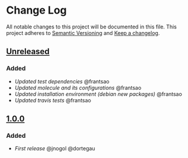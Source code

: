 # Change Log
All notable changes to this project will be documented in this file.
This project adheres to [Semantic Versioning](http://semver.org/) and [Keep a changelog](https://github.com/olivierlacan/keep-a-changelog).

## [Unreleased](https://github.com/idealista/php_role/tree/develop)
### Added
- *Updated test dependencies* @frantsao
- *Updated molecule and its configurations* @frantsao
- *Updated installation environment (debian new packages)* @frantsao
- *Updated travis tests* @frantsao

## [1.0.0](https://github.com/idealista/php_role/tree/1.0.0)
### Added
- *First release* @jnogol @dortegau
